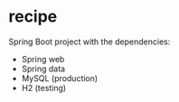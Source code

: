 # recipe

Spring Boot project with the dependencies:
* Spring web
* Spring data
* MySQL (production)
* H2 (testing)
